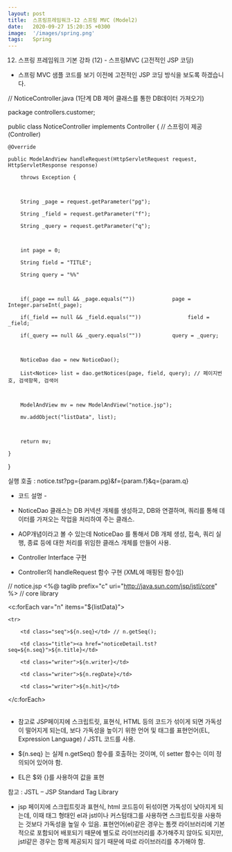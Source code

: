 ```yaml
---
layout: post
title:  스프링프레임워크-12 스프링 MVC (Model2)
date:   2020-09-27 15:20:35 +0300
image:  '/images/spring.png'
tags:   Spring
---
```



12. 스프링 프레임워크 기본 강좌 (12) - 스프링MVC (고전적인 JSP 코딩)

 

* 스프링 MVC 샘플 코드를 보기 이전에 고전적인 JSP 코딩 방식을 보도록 하겠습니다.

 

// NoticeController.java (1단계 DB 제어 클래스를 통한 DB데이터 가져오기)

package controllers.customer;

public class NoticeController implements Controller { // 스프링이 제공 (Controller)

 

    @Override

    public ModelAndView handleRequest(HttpServletRequest request, HttpServletResponse response)

        throws Exception {

 

        String _page = request.getParameter("pg");

        String _field = request.getParameter("f");

        String _query = request.getParameter("q");

 

        int page = 0;

        String field = "TITLE";

        String query = "%%"

 

        if(_page == null && _page.equals(""))            page = Integer.parseInt(_page);

        if(_field == null && _field.equals(""))               field = _field;

        if(_query == null && _query.equals(""))          query = _query;

 

        NoticeDao dao = new NoticeDao();

        List<Notice> list = dao.getNotices(page, field, query); // 페이지번호, 검색항목, 검색어

       

        ModelAndView mv = new ModelAndView("notice.jsp");

        mv.addObject("listData", list);

 

        return mv;

    }

}

 

실행 호출 : notice.tst?pg={param.pg}&f={param.f}&q={param.q}

 

 - 코드 설명 -

 * NoticeDao 클래스는 DB 커넥션 개체를 생성하고, DB와 연결하며, 쿼리를 통해 데이터를 가져오는 작업을 처리하여 주는 클래스.
 * AOP개념이라고 볼 수 있는데 NoticeDao 를 통해서 DB 개체 생성, 접속, 쿼리 실행, 종료 등에 대한 처리를 위임한 클래스 개체를 만들어 사용.

 * Controller Interface 구현
 * Controller의 handleRequest 함수 구현 (XML에 매핑된 함수임)

 

// notice.jsp
<%@ taglib prefix="c" uri="http://java.sun.com/jsp/jstl/core" %> // core library

<table>

<tbody>

<c:forEach var="n" items="${listData}">

    <tr>

        <td class="seq">${n.seq}</td> // n.getSeq();

        <td class="title"><a href="noticeDetail.tst?seq=${n.seq}">${n.title}</td>

        <td class="writer">${n.writer}</td>

        <td class="writer">${n.regDate}</td>

        <td class="writer">${n.hit}</td>

   </tr>

</c:forEach>

</tbody>

</table>

 

* 참고로 JSP페이지에 스크립트릿, 표현식, HTML 등의 코드가 섞이게 되면 가독성이 떨어지게 되는데, 보다 가독성을 높이기 위한 언어 및 태그를 표현언어(EL, Expression Language) / JSTL 코드를 사용.

 

* ${n.seq} 는 실제 n.getSeq() 함수를 호출하는 것이며, 이 setter 함수는 이미 정의되어 있어야 함.
* EL은 $와 {}를 사용하여 값을 표현

참고 : JSTL – JSP Standard Tag Library
 - jsp 페이지에 스크립트릿과 표현식, html 코드등이 뒤섞이면 가독성이 낮아지게 되는데, 이때 태그 형태인 el과 jstl이나 커스텀태그를 사용하면 스크립트릿을 사용하는 것보다 가독성을 높일 수 있음. 표현언어(el)같은 경우는 톰캣 라이브러리에 기본적으로 포함되어 배포되기 때문에 별도로 라이브러리를 추가해주지 않아도 되지만, jstl같은 경우는 함께 제공되지 않기 때문에 따로 라이브러리를 추가해야 함.


